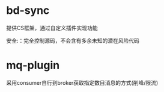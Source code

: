 # bd-sync
提供CS框架，通过自定义插件实现功能

安全:：完全控制源码，不会含有多余未知的潜在风险代码

# mq-plugin
采用consumer自行到broker获取指定数目消息的方式(削峰/限流)
